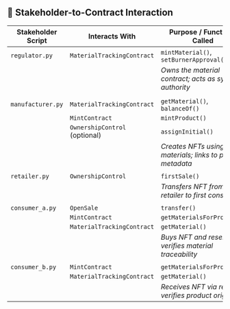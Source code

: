 ## 🧩 Stakeholder-to-Contract Interaction

| Stakeholder Script    | Interacts With                      | Purpose / Functions Called |
|-----------------------|-------------------------------------|-----------------------------|
| `regulator.py`        | `MaterialTrackingContract`          | `mintMaterial()`, `setBurnerApproval()` |
|                       |                                     | *Owns the material contract; acts as system authority* |
|                       |                                     |                             |
| `manufacturer.py`     | `MaterialTrackingContract`          | `getMaterial()`, `balanceOf()` |
|                       | `MintContract`                      | `mintProduct()`             |
|                       | `OwnershipControl` (optional)       | `assignInitial()`           |
|                       |                                     | *Creates NFTs using raw materials; links to product metadata* |
|                       |                                     |                             |
| `retailer.py`         | `OwnershipControl`                  | `firstSale()`               |
|                       |                                     | *Transfers NFT from retailer to first consumer* |
|                       |                                     |                             |
| `consumer_a.py`       | `OpenSale`                          | `transfer()`                |
|                       | `MintContract`                      | `getMaterialsForProduct()`  |
|                       | `MaterialTrackingContract`          | `getMaterial()`             |
|                       |                                     | *Buys NFT and resells it; verifies material traceability* |
|                       |                                     |                             |
| `consumer_b.py`       | `MintContract`                      | `getMaterialsForProduct()`  |
|                       | `MaterialTrackingContract`          | `getMaterial()`             |
|                       |                                     | *Receives NFT via resale; verifies product origin* |
